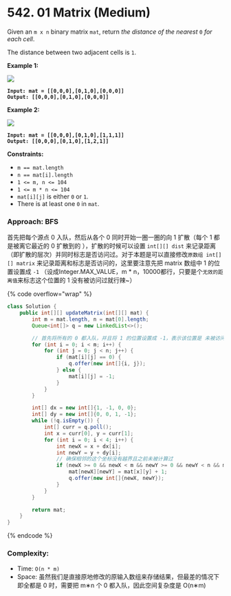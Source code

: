 # 542. 01 Matrix (Medium)

Given an `m x n` binary matrix `mat`, return _the distance of the nearest_ `0` _for each cell_.

The distance between two adjacent cells is `1`.

**Example 1:**

![](https://assets.leetcode.com/uploads/2021/04/24/01-1-grid.jpg)

<pre><code><strong>Input: mat = [[0,0,0],[0,1,0],[0,0,0]]
</strong><strong>Output: [[0,0,0],[0,1,0],[0,0,0]]
</strong></code></pre>

**Example 2:**

![](https://assets.leetcode.com/uploads/2021/04/24/01-2-grid.jpg)

<pre><code><strong>Input: mat = [[0,0,0],[0,1,0],[1,1,1]]
</strong><strong>Output: [[0,0,0],[0,1,0],[1,2,1]]
</strong></code></pre>

**Constraints:**

* `m == mat.length`
* `n == mat[i].length`
* `1 <= m, n <= 104`
* `1 <= m * n <= 104`
* `mat[i][j]` is either `0` or `1`.
* There is at least one `0` in `mat`.

### Approach: BFS

首先把每个源点 0 入队，然后从各个 0 同时开始一圈一圈的向 1 扩散（每个 1 都是被离它最近的 0 扩散到的 ），扩散的时候可以设置 `int[][] dist` 来记录距离（即扩散的层次）并同时标志是否访问过。对于本题是可以直接修改`原数组 int[][] matrix` 来记录距离和标志是否访问的，这里要注意先把 matrix 数组中 1 的位置设置成 `-1` （设成Integer.MAX\_VALUE，m \* n，10000都行，只要是个`无效的距离值`来标志这个位置的 1 没有被访问过就行辣\~）

{% code overflow="wrap" %}
```java
class Solution {
    public int[][] updateMatrix(int[][] mat) {
        int m = mat.length, n = mat[0].length;
        Queue<int[]> q = new LinkedList<>();

        // 首先将所有的 0 都入队，并且将 1 的位置设置成 -1，表示该位置是 未被访问过的 1
        for (int i = 0; i < m; i++) {
            for (int j = 0; j < n; j++) {
                if (mat[i][j] == 0) {
                    q.offer(new int[]{i, j});
                } else {
                    mat[i][j] = -1;
                }
            }
        }

        int[] dx = new int[]{1, -1, 0, 0};
        int[] dy = new int[]{0, 0, 1, -1};
        while (!q.isEmpty()) {
            int[] curr = q.poll();
            int x = curr[0], y = curr[1];
            for (int i = 0; i < 4; i++) {
                int newX = x + dx[i];
                int newY = y + dy[i];
                // 确保相邻的这个坐标没有越界且之前未被计算过
                if (newX >= 0 && newX < m && newY >= 0 && newY < n && mat[newX][newY] == -1) {
                    mat[newX][newY] = mat[x][y] + 1;
                    q.offer(new int[]{newX, newY});
                }
            }
        }

        return mat;
    }
}
```
{% endcode %}

### Complexity:

* Time: `O(n * m)`
* Space: 虽然我们是直接原地修改的原输入数组来存储结果，但最差的情况下即全都是 0 时，需要把 m∗n 个 0 都入队，因此空间复杂度是 O(n∗m)
